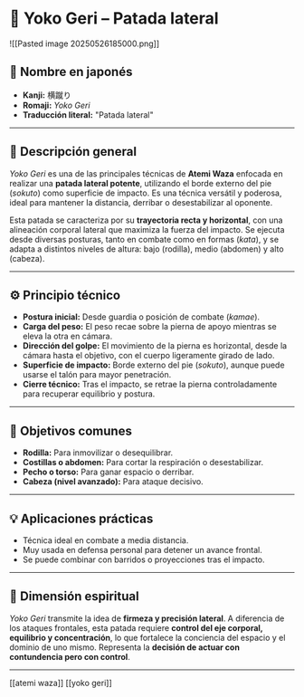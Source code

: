 
# 🦵 Yoko Geri – Patada lateral

![[Pasted image 20250526185000.png]]

## 🧾 Nombre en japonés
- **Kanji:** 横蹴り  
- **Romaji:** *Yoko Geri*  
- **Traducción literal:** "Patada lateral"

---

## 📖 Descripción general

*Yoko Geri* es una de las principales técnicas de **Atemi Waza** enfocada en realizar una **patada lateral potente**, utilizando el borde externo del pie (*sokuto*) como superficie de impacto. Es una técnica versátil y poderosa, ideal para mantener la distancia, derribar o desestabilizar al oponente.

Esta patada se caracteriza por su **trayectoria recta y horizontal**, con una alineación corporal lateral que maximiza la fuerza del impacto. Se ejecuta desde diversas posturas, tanto en combate como en formas (*kata*), y se adapta a distintos niveles de altura: bajo (rodilla), medio (abdomen) y alto (cabeza).

---

## ⚙️ Principio técnico

- **Postura inicial:** Desde guardia o posición de combate (*kamae*).
- **Carga del peso:** El peso recae sobre la pierna de apoyo mientras se eleva la otra en cámara.
- **Dirección del golpe:** El movimiento de la pierna es horizontal, desde la cámara hasta el objetivo, con el cuerpo ligeramente girado de lado.
- **Superficie de impacto:** Borde externo del pie (*sokuto*), aunque puede usarse el talón para mayor penetración.
- **Cierre técnico:** Tras el impacto, se retrae la pierna controladamente para recuperar equilibrio y postura.

---

## 🎯 Objetivos comunes

- **Rodilla:** Para inmovilizar o desequilibrar.
- **Costillas o abdomen:** Para cortar la respiración o desestabilizar.
- **Pecho o torso:** Para ganar espacio o derribar.
- **Cabeza (nivel avanzado):** Para ataque decisivo.

---

## 💡 Aplicaciones prácticas

- Técnica ideal en combate a media distancia.
- Muy usada en defensa personal para detener un avance frontal.
- Se puede combinar con barridos o proyecciones tras el impacto.

---

## 🧘 Dimensión espiritual

*Yoko Geri* transmite la idea de **firmeza y precisión lateral**. A diferencia de los ataques frontales, esta patada requiere **control del eje corporal, equilibrio y concentración**, lo que fortalece la conciencia del espacio y el dominio de uno mismo. Representa la **decisión de actuar con contundencia pero con control**.

---
[[atemi waza]]
[[yoko geri]]